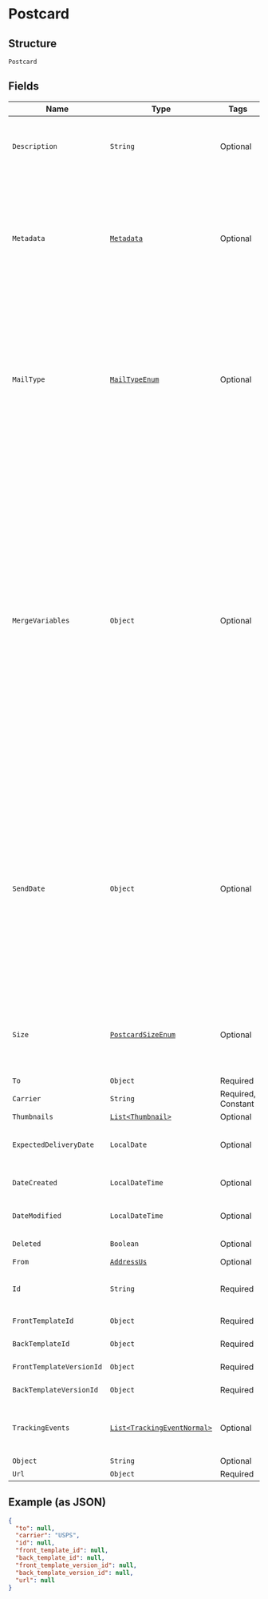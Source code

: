 
# Postcard

## Structure

`Postcard`

## Fields

| Name | Type | Tags | Description | Getter | Setter |
|  --- | --- | --- | --- | --- | --- |
| `Description` | `String` | Optional | An internal description that identifies this resource. Must be no longer than 255 characters.<br>**Constraints**: *Maximum Length*: `255` | String getDescription() | setDescription(String description) |
| `Metadata` | [`Metadata`](/doc/models/metadata.md) | Optional | Use metadata to store custom information for tagging and labeling back to your internal systems. Must be an object with up to 20 key-value pairs. Keys must be at most 40 characters and values must be at most 500 characters. Neither can contain the characters `"` and `\`. Nested objects are not supported. See [Metadata](#section/Metadata) for more information. | Metadata getMetadata() | setMetadata(Metadata metadata) |
| `MailType` | [`MailTypeEnum`](/doc/models/mail-type-enum.md) | Optional | A string designating the mail postage type:<br><br>* `usps_first_class` - (default)<br>* `usps_standard` - a [cheaper option](https://lob.com/pricing/print-mail#compare) which is<br>  less predictable and takes longer to deliver. `usps_standard` cannot be used with `4x6`<br>  postcards or for any postcards sent outside of the United States.<br>**Default**: `MailTypeEnum.USPS_FIRST_CLASS`<br>*Default: `MailTypeEnum.USPS_FIRST_CLASS`* | MailTypeEnum getMailType() | setMailType(MailTypeEnum mailType) |
| `MergeVariables` | `Object` | Optional | You can input a merge variable payload object to your template to render dynamic content. For example, if you have a template like: `{{variable_name}}`, pass in `{"variable_name": "Harry"}` to render `Harry`. `merge_variables` must be an object. Any type of value is accepted as long as the object is valid JSON; you can use `strings`, `numbers`, `booleans`, `arrays`, `objects`, or `null`. The max length of the object is 25,000 characters. If you call `JSON.stringify` on your object, it can be no longer than 25,000 characters. Your variable names cannot contain any whitespace or any of the following special characters: `!`, `"`, `#`, `%`, `&`, `'`, `(`, `)`, `*`, `+`, `,`, `/`, `;`, `<`, `=`, `>`, `@`, `[`, `\`, `]`, `^`, `````, `{`, `\|`, `}`, `~`. More instructions can be found in [our guide to using html and merge variables](https://lob.com/resources/guides/general/using-html-and-merge-variables). Depending on your [Merge Variable strictness](https://dashboard.lob.com/#/settings/account) setting, if you define variables in your HTML but do not pass them here, you will either receive an error or the variable will render as an empty string. | Object getMergeVariables() | setMergeVariables(Object mergeVariables) |
| `SendDate` | `Object` | Optional | A timestamp in ISO 8601 format which specifies a date after the current time and up to 180 days in the future to send the letter off for production. Setting a send date overrides the default [cancellation window](#section/Cancellation-Windows) applied to the mailpiece. Until the `send_date` has passed, the mailpiece can be canceled. If a date in the format `2017-11-01` is passed, it will evaluate to midnight UTC of that date (`2017-11-01T00:00:00.000Z`). If a datetime is passed, that exact time will be used. A `send_date` passed with no time zone will default to UTC, while a `send_date` passed with a time zone will be converted to UTC. | Object getSendDate() | setSendDate(Object sendDate) |
| `Size` | [`PostcardSizeEnum`](/doc/models/postcard-size-enum.md) | Optional | Specifies the size of the postcard. Only `4x6` postcards can be sent to international destinations.<br>**Default**: `PostcardSizeEnum.ENUM_4X6`<br>*Default: `PostcardSizeEnum.ENUM_4X6`* | PostcardSizeEnum getSize() | setSize(PostcardSizeEnum size) |
| `To` | `Object` | Required | - | Object getTo() | setTo(Object to) |
| `Carrier` | `String` | Required, Constant | **Default**: `"USPS"`<br>*Default: `"USPS"`* | String getCarrier() | setCarrier(String carrier) |
| `Thumbnails` | [`List<Thumbnail>`](/doc/models/thumbnail.md) | Optional | - | List<Thumbnail> getThumbnails() | setThumbnails(List<Thumbnail> thumbnails) |
| `ExpectedDeliveryDate` | `LocalDate` | Optional | A date in YYYY-MM-DD format of the mailpiece's expected delivery date based on its `send_date`. | LocalDate getExpectedDeliveryDate() | setExpectedDeliveryDate(LocalDate expectedDeliveryDate) |
| `DateCreated` | `LocalDateTime` | Optional | A timestamp in ISO 8601 format of the date the resource was created. | LocalDateTime getDateCreated() | setDateCreated(LocalDateTime dateCreated) |
| `DateModified` | `LocalDateTime` | Optional | A timestamp in ISO 8601 format of the date the resource was last modified. | LocalDateTime getDateModified() | setDateModified(LocalDateTime dateModified) |
| `Deleted` | `Boolean` | Optional | Only returned if the resource has been successfully deleted. | Boolean getDeleted() | setDeleted(Boolean deleted) |
| `From` | [`AddressUs`](/doc/models/address-us.md) | Optional | - | AddressUs getFrom() | setFrom(AddressUs from) |
| `Id` | `String` | Required | Unique identifier prefixed with `psc_`.<br>**Constraints**: *Pattern*: `^psc_[a-zA-Z0-9]+$` | String getId() | setId(String id) |
| `FrontTemplateId` | `Object` | Required | - | Object getFrontTemplateId() | setFrontTemplateId(Object frontTemplateId) |
| `BackTemplateId` | `Object` | Required | - | Object getBackTemplateId() | setBackTemplateId(Object backTemplateId) |
| `FrontTemplateVersionId` | `Object` | Required | - | Object getFrontTemplateVersionId() | setFrontTemplateVersionId(Object frontTemplateVersionId) |
| `BackTemplateVersionId` | `Object` | Required | - | Object getBackTemplateVersionId() | setBackTemplateVersionId(Object backTemplateVersionId) |
| `TrackingEvents` | [`List<TrackingEventNormal>`](/doc/models/tracking-event-normal.md) | Optional | An array of tracking_event objects ordered by ascending `time`. Will not be populated for postcards created in test mode. | List<TrackingEventNormal> getTrackingEvents() | setTrackingEvents(List<TrackingEventNormal> trackingEvents) |
| `Object` | `String` | Optional | - | String getObject() | setObject(String object) |
| `Url` | `Object` | Required | - | Object getUrl() | setUrl(Object url) |

## Example (as JSON)

```json
{
  "to": null,
  "carrier": "USPS",
  "id": null,
  "front_template_id": null,
  "back_template_id": null,
  "front_template_version_id": null,
  "back_template_version_id": null,
  "url": null
}
```


